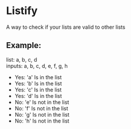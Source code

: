 # Listify
A way to check if your lists are valid to other lists

## Example:

list: a, b, c, d           
inputs: a, b, c, d, e, f, g, h

- Yes: 'a' Is in the list
- Yes: 'b' Is in the list
- Yes: 'c' Is in the list
- Yes: 'd' Is in the list
- No: 'e' Is not in the list
- No: 'f' Is not in the list
- No: 'g' Is not in the list
- No: 'h' Is not in the list
